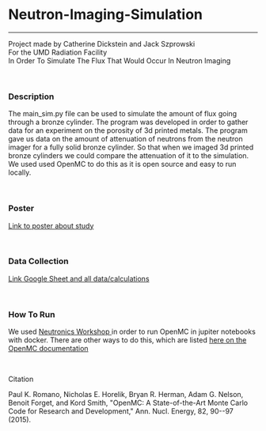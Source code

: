<h1> Neutron-Imaging-Simulation </h1>
<hr>
<p> Project made by Catherine Dickstein and Jack Szprowski <br> For the UMD Radiation Facility <br> In Order To Simulate The Flux That Would Occur In Neutron Imaging </p>

<br>
<h3> Description </h3>
<p> The main_sim.py file can be used to simulate the amount of flux going through a bronze cylinder. The program was developed in order to gather data for an experiment on the porosity of 3d printed metals. The program gave us data on the amount of attenuation of neutrons from the neutron imager for a fully solid bronze cylinder. So that when we imaged 3d printed bronze cylinders we could compare the attenuation of it to the simulation. We used used OpenMC to do this as it is open source and easy to run locally. </p>

<br>
<h3> Poster </h3>
<p> <a href="https://docs.google.com/presentation/d/1aS2Tk0q_RNgFF9MJiBrEFb7-kNawMjXK/edit?usp=sharing&ouid=117361024151859452799&rtpof=true&sd=true"> Link to poster about study </a> </p>

<br>
<h3> Data Collection </h3>
<p> <a href="[https://docs.google.com/presentation/d/1aS2Tk0q_RNgFF9MJiBrEFb7-kNawMjXK/edit?usp=sharing&ouid=117361024151859452799&rtpof=true&sd=true](https://docs.google.com/spreadsheets/d/1pRUFHan4_li_N6ImCXn6YYbFTPnX6Yl9GgdqGhgk8qM/edit?usp=sharing)"> Link Google Sheet and all data/calculations </a> </p>

<br>
<h3> How To Run </h3>
<p> We used <a href="https://github.com/fusion-energy/neutronics-workshop"> Neutronics Workshop </a> in order to run OpenMC in jupiter notebooks with docker. There are other ways to do this, which are listed <a href="https://docs.openmc.org/en/stable/quickinstall.html"> here on the OpenMC documentation </a> </p>

<br>
<p> Citation </p>
<p> Paul K. Romano, Nicholas E. Horelik, Bryan R. Herman, Adam G. Nelson, Benoit Forget, and Kord Smith, "OpenMC: A State-of-the-Art Monte Carlo Code for Research and Development," Ann. Nucl. Energy, 82, 90--97 (2015). </p>
